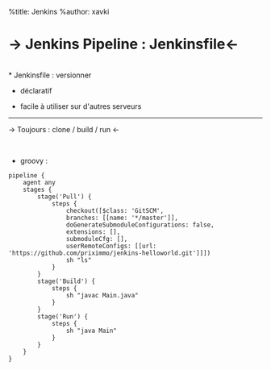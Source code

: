 %title: Jenkins
%author: xavki

-> Jenkins Pipeline : Jenkinsfile<-
========



<br>
* Jenkinsfile : versionner


* déclaratif


* facile à utiliser sur d'autres serveurs





--------------------------------------------------------------------------------------------


-> Toujours : clone / build / run <-


<br>

* groovy :

```
pipeline {
    agent any
    stages {
        stage('Pull') {
            steps {
                checkout([$class: 'GitSCM',
                branches: [[name: '*/master']],
                doGenerateSubmoduleConfigurations: false,
                extensions: [],
                submoduleCfg: [],
                userRemoteConfigs: [[url: 'https://github.com/priximmo/jenkins-helloworld.git']]])
                sh "ls"
            }
        }
        stage('Build') {
            steps {
                sh "javac Main.java"
            }
        }
        stage('Run') {
            steps {
                sh "java Main"
            }
        }
    }
}
```
